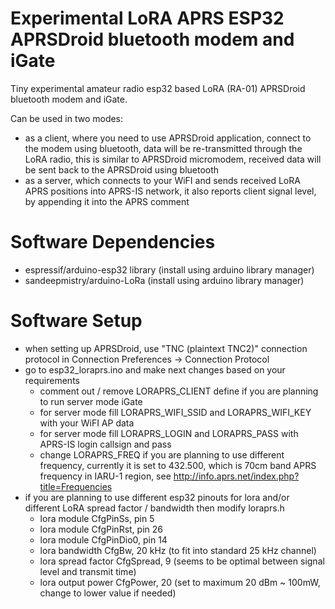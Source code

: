 # Experimental LoRA APRS ESP32 APRSDroid bluetooth modem and iGate
Tiny experimental amateur radio esp32 based LoRA (RA-01) APRSDroid bluetooth modem and iGate. 

Can be used in two modes: 
- as a client, where you need to use APRSDroid application, connect to the modem using bluetooth, data will be re-transmitted through the LoRA radio, this is similar to APRSDroid micromodem, received data will be sent back to the APRSDroid using bluetooth
- as a server, which connects to your WiFI and sends received LoRA APRS positions into APRS-IS network, it also reports client signal level, by appending it into the APRS comment

# Software Dependencies
- espressif/arduino-esp32 library (install using arduino library manager)
- sandeepmistry/arduino-LoRa (install using arduino library manager)

# Software Setup
- when setting up APRSDroid, use "TNC (plaintext TNC2)" connection protocol in Connection Preferences -> Connection Protocol
- go to esp32_loraprs.ino and make next changes based on your requirements
  - comment out / remove LORAPRS_CLIENT define if you are planning to run server mode iGate
  - for server mode fill LORAPRS_WIFI_SSID and LORAPRS_WIFI_KEY with your WiFI AP data
  - for server mode fill LORAPRS_LOGIN and LORAPRS_PASS with APRS-IS login callsign and pass
  - change LORAPRS_FREQ if you are planning to use different frequency, currently it is set to 432.500, which is 70cm band APRS frequency in IARU-1 region, see http://info.aprs.net/index.php?title=Frequencies
- if you are planning to use different esp32 pinouts for lora and/or different LoRA spread factor / bandwidth then modify loraprs.h
  - lora module CfgPinSs, pin 5
  - lora module CfgPinRst, pin 26
  - lora module CfgPinDio0, pin 14
  - lora bandwidth CfgBw, 20 kHz (to fit into standard 25 kHz channel)
  - lora spread factor CfgSpread, 9 (seems to be optimal between signal level and transmit time)
  - lora output power CfgPower, 20 (set to maximum 20 dBm ~ 100mW, change to lower value if needed)
